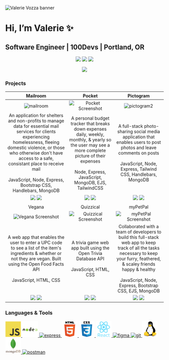 ![Valerie Vozza banner](https://user-images.githubusercontent.com/101529105/189467733-f9936afd-971c-43ed-9a8f-6e8cbe0cf89e.png)


# Hi, I’m Valerie ✨
## Software Engineer | 100Devs | Portland, OR

<p align="center">
  <a href="https://valerievozza.dev" alt="Portfolio"><img src="https://img.shields.io/badge/portfolio-valerievozza.dev-13B499"></a>
  <a href="https://www.linkedin.com/in/valerievozza" alt="LinkedIn"><img src="https://img.shields.io/badge/linkedin-%2Fvalerievozza-13B499"></a>
  <a href="https://www.twitter.com/valerievozza_" alt="Twitter"><img src ="https://img.shields.io/badge/twitter-%2Fvalerievozza__-13B499"></a>
</p>
<p align="center">
  <a href="https://www.codewars.com/users/valerievozza" alt="Codewars"><img src="https://www.codewars.com/users/valerievozza/badges/small"></a>
</p>



### Projects

| Mailroom | Pocket | Pictogram |
|:------:|:---------:|:----------------------:|
| ![mailroom](https://user-images.githubusercontent.com/101529105/191888110-02847a0b-350d-405c-bad2-579aa0d25bdd.png) | ![Pocket Screenshot](https://user-images.githubusercontent.com/101529105/193366642-cbafa577-aa45-4111-ad22-2ef74074151f.png) | ![pictogram2](https://user-images.githubusercontent.com/101529105/191889904-161375f7-07aa-42cc-bbfc-0bb01ee2af20.png) |
| An application for shelters and non-profits to manage data for essential mail services for clients experiencing homelessness, fleeing domestic violence, or those who otherwise don't have access to a safe, consistant place to receive mail<br><br>JavaScript, Node, Express, Bootstrap CSS, Handlebars, MongoDB | A personal budget tracker that breaks down expenses daily, weekly, monthly, & yearly so the user may see a more complete picture of their expenses<br><br>Node, Express, JavaScript, MongoDB, EJS, TailwindCSS | A full-stack photo-sharing social media application that enables users to post photos and leave comments on posts<br><br>JavaScript, Node, Express, Tailwind CSS, Handlebars, MongoDB |
| <a href="https://github.com/valerievozza/mailroom"><img src="https://img.shields.io/badge/✨ -repo-13B499"></a> <a href="https://mailroom.cyclic.app"><img src="https://img.shields.io/badge/🌐 -website-13B499"></a> | <a href="https://github.com/valerievozza/pocket"><img src="https://img.shields.io/badge/✨ -repo-13B499"></a> <a href="https://pocket.cyclic.app"><img src="https://img.shields.io/badge/🌐 -website-13B499"></a> | <a href="https://github.com/valerievozza/pictogram"><img src="https://img.shields.io/badge/✨ -repo-13B499"></a> <a href="https://pictogram.cyclic.app"><img src="https://img.shields.io/badge/🌐 -website-13B499"></a> |
||
| Vegana | Quizzical | myPetPal |
| ![Vegana Screenshot](https://user-images.githubusercontent.com/101529105/189467039-fece082c-4e5d-4508-9bd2-c7d53efe9583.png) | ![Quizzical Screenshot](https://user-images.githubusercontent.com/101529105/189467045-6db5554b-2b20-4504-989f-bf05468e2bad.png) | ![myPetPal Screenshot](https://user-images.githubusercontent.com/101529105/193366865-06170f11-efaf-40c6-bec6-ebf58617231c.png) |
| A web app that enables the user to enter a UPC code to see a list of the item's ingredients & whether or not they are vegan. Built using the Open Food Facts API<br><br>JavaScript, HTML, CSS | A trivia game web app built using the Open Trivia Database API<br><br>JavaScript, HTML, CSS | Collaborated with a team of developers to build this full-stack web app to keep track of all the tasks necessary to keep your furry, feathered, & scaley friends happy & healthy<br><br>JavaScript, Node, Express, Bootstrap CSS, EJS, MongoDB |
| <a href="https://github.com/valerievozza/vegana"><img src="https://img.shields.io/badge/✨ -repo-13B499"></a> <a href="https://vegana.netlify.app"><img src="https://img.shields.io/badge/🌐 -website-13B499"></a> | <a href="https://github.com/valerievozza/quizzical"><img src="https://img.shields.io/badge/✨ -repo-13B499"></a> <a href="https://quizzical-trivia-game.netlify.app"><img src="https://img.shields.io/badge/🌐 -website-13B499"></a> | <a href="https://github.com/valerievozza/myPetPal"><img src="https://img.shields.io/badge/✨ -repo-13B499"></a> <a href="https://mypetpal.onrender.com/"><img src="https://img.shields.io/badge/🌐 -website-13B499"></a> |

### Languages & Tools

<p align="left">
  <a href="https://developer.mozilla.org/en-US/docs/Web/JavaScript" target="_blank" rel="noreferrer"> <img src="https://raw.githubusercontent.com/devicons/devicon/master/icons/javascript/javascript-original.svg" alt="javascript" width="50" height="50"/> </a>
  <a href="https://nodejs.org" target="_blank" rel="noreferrer"> <img src="https://raw.githubusercontent.com/devicons/devicon/master/icons/nodejs/nodejs-original-wordmark.svg" alt="nodejs" width="50" height="50"/> </a>
  <a href="https://expressjs.com" target="_blank" rel="noreferrer"> <img src="https://icongr.am/devicon/express-original.svg?size=128&color=0da0c5" alt="express" width="50" height="50"/> </a>
  <a href="https://www.w3.org/html/" target="_blank" rel="noreferrer"> <img src="https://raw.githubusercontent.com/devicons/devicon/master/icons/html5/html5-original-wordmark.svg" alt="html5" width="50" height="50"/> </a>
  <a href="https://www.w3schools.com/css/" target="_blank" rel="noreferrer"> <img src="https://raw.githubusercontent.com/devicons/devicon/master/icons/css3/css3-original-wordmark.svg" alt="css3" width="50" height="50"/> </a> 
  <a href="https://reactjs.org/" target="_blank" rel="noreferrer"> <img src="https://raw.githubusercontent.com/devicons/devicon/master/icons/react/react-original-wordmark.svg" alt="react" width="50" height="50"/> </a>
  <a href="https://www.figma.com/" target="_blank" rel="noreferrer"> <img src="https://www.vectorlogo.zone/logos/figma/figma-icon.svg" alt="figma" width="50" height="50"/> </a>
  <a href="https://git-scm.com/" target="_blank" rel="noreferrer"> <img src="https://www.vectorlogo.zone/logos/git-scm/git-scm-icon.svg" alt="git" width="50" height="50"/> </a> 
  <a href="https://www.linux.org/" target="_blank" rel="noreferrer"> <img src="https://raw.githubusercontent.com/devicons/devicon/master/icons/linux/linux-original.svg" alt="linux" width="50" height="50"/> </a>
  <a href="https://www.mongodb.com/" target="_blank" rel="noreferrer"> <img src="https://raw.githubusercontent.com/devicons/devicon/master/icons/mongodb/mongodb-original-wordmark.svg" alt="mongodb" width="50" height="50"/> </a> 
  <a href="https://postman.com" target="_blank" rel="noreferrer"> <img src="https://www.vectorlogo.zone/logos/getpostman/getpostman-icon.svg" alt="postman" width="50" height="50"/> </a>
</p>
